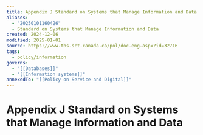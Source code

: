 ```yaml
---
title: Appendix J Standard on Systems that Manage Information and Data
aliases:
  - "20250101160426"
  - Standard on Systems that Manage Information and Data
created: 2024-12-06
modified: 2025-01-01
source: https://www.tbs-sct.canada.ca/pol/doc-eng.aspx?id=32716
tags:
  - policy/information
governs:
  - "[[Databases]]"
  - "[[Information systems]]"
annexedTo: "[[Policy on Service and Digital]]"
---
```

# Appendix J Standard on Systems that Manage Information and Data
